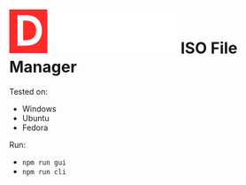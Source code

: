 # ![Alt text](/src/gui/renderer/assets/dwarfos.svg?raw=true&sanitize=true) ISO File Manager

Tested on:

- Windows
- Ubuntu
- Fedora

Run:

- `npm run gui`
- `npm run cli`
